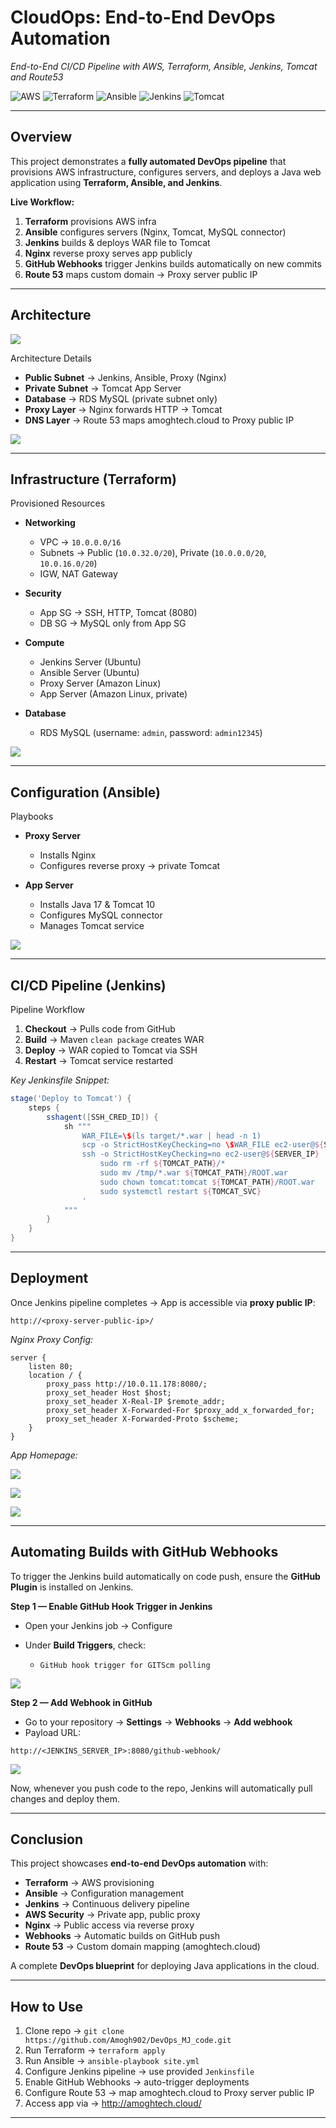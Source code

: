 #  CloudOps: End-to-End DevOps Automation

*End-to-End CI/CD Pipeline with AWS, Terraform, Ansible, Jenkins, Tomcat and Route53*

![AWS](https://img.shields.io/badge/AWS-Cloud-orange?logo=amazonaws)
![Terraform](https://img.shields.io/badge/Terraform-IaC-purple?logo=terraform)
![Ansible](https://img.shields.io/badge/Ansible-Automation-red?logo=ansible)
![Jenkins](https://img.shields.io/badge/Jenkins-CI%2FCD-blue?logo=jenkins)
![Tomcat](https://img.shields.io/badge/Tomcat-App%20Server-yellow?logo=apachetomcat)


---

## Overview

This project demonstrates a **fully automated DevOps pipeline** that provisions AWS infrastructure, configures servers, and deploys a Java web application using **Terraform, Ansible, and Jenkins**.

**Live Workflow:**

1. **Terraform** provisions AWS infra
2. **Ansible** configures servers (Nginx, Tomcat, MySQL connector)
3. **Jenkins** builds & deploys WAR file to Tomcat
4. **Nginx** reverse proxy serves app publicly
5. **GitHub Webhooks** trigger Jenkins builds automatically on new commits
6. **Route 53** maps custom domain → Proxy server public IP

---

## Architecture

![](/DevOps_MJ_img/architecture.png)

 Architecture Details

* **Public Subnet** → Jenkins, Ansible, Proxy (Nginx)
* **Private Subnet** → Tomcat App Server
* **Database** → RDS MySQL (private subnet only)
* **Proxy Layer** → Nginx forwards HTTP → Tomcat
* **DNS Layer** → Route 53 maps amoghtech.cloud to Proxy public IP

![](/DevOps_MJ_img/VPC-detail-resources.png)


---

## Infrastructure (Terraform)

Provisioned Resources

* **Networking**

  * VPC → `10.0.0.0/16`
  * Subnets → Public (`10.0.32.0/20`), Private (`10.0.0.0/20`, `10.0.16.0/20`)
  * IGW, NAT Gateway

* **Security**

  * App SG → SSH, HTTP, Tomcat (8080)
  * DB SG → MySQL only from App SG

* **Compute**

  * Jenkins Server (Ubuntu)
  * Ansible Server (Ubuntu)
  * Proxy Server (Amazon Linux)
  * App Server (Amazon Linux, private)

* **Database**

  * RDS MySQL (username: `admin`, password: `admin12345`)


![](/DevOps_MJ_img/Terraform-output.png)



---

## Configuration (Ansible)

Playbooks

* **Proxy Server**

  * Installs Nginx
  * Configures reverse proxy → private Tomcat

* **App Server**

  * Installs Java 17 & Tomcat 10
  * Configures MySQL connector
  * Manages Tomcat service


![](/DevOps_MJ_img/Ansible-output.png)


---

## CI/CD Pipeline (Jenkins)


Pipeline Workflow

1. **Checkout** → Pulls code from GitHub
2. **Build** → Maven `clean package` creates WAR
3. **Deploy** → WAR copied to Tomcat via SSH
4. **Restart** → Tomcat service restarted

*Key Jenkinsfile Snippet:*

```groovy
stage('Deploy to Tomcat') {
    steps {
        sshagent([SSH_CRED_ID]) {
            sh """
                WAR_FILE=\$(ls target/*.war | head -n 1)
                scp -o StrictHostKeyChecking=no \$WAR_FILE ec2-user@${SERVER_IP}:/tmp/
                ssh -o StrictHostKeyChecking=no ec2-user@${SERVER_IP} '
                    sudo rm -rf ${TOMCAT_PATH}/*
                    sudo mv /tmp/*.war ${TOMCAT_PATH}/ROOT.war
                    sudo chown tomcat:tomcat ${TOMCAT_PATH}/ROOT.war
                    sudo systemctl restart ${TOMCAT_SVC}
                '
            """
        }
    }
}
```



---

## Deployment

Once Jenkins pipeline completes → App is accessible via **proxy public IP**:

 `http://<proxy-server-public-ip>/`

*Nginx Proxy Config:*

```nginx
server {
    listen 80;
    location / {
        proxy_pass http://10.0.11.178:8080/;
        proxy_set_header Host $host;
        proxy_set_header X-Real-IP $remote_addr;
        proxy_set_header X-Forwarded-For $proxy_add_x_forwarded_for;
        proxy_set_header X-Forwarded-Proto $scheme;
    }
}
```

*App Homepage:*

![](/DevOps_MJ_img/domain_name1.png)

![](/DevOps_MJ_img/domain_name2.png)

![](/DevOps_MJ_img/new-db-output3.png)

---

## Automating Builds with GitHub Webhooks

To trigger the Jenkins build automatically on code push, ensure the **GitHub Plugin** is installed on Jenkins.

**Step 1 — Enable GitHub Hook Trigger in Jenkins**

* Open your Jenkins job → Configure
* Under **Build Triggers**, check:

  * `GitHub hook trigger for GITScm polling`

![](/DevOps_MJ_img/webhook-2.png)


**Step 2 — Add Webhook in GitHub**

* Go to your repository → **Settings** → **Webhooks** → **Add webhook**
* Payload URL:

```
http://<JENKINS_SERVER_IP>:8080/github-webhook/
```

![](/DevOps_MJ_img/webhook-1.png)

Now, whenever you push code to the repo, Jenkins will automatically pull changes and deploy them.

---

##  Conclusion

This project showcases **end-to-end DevOps automation** with:

*  **Terraform** → AWS provisioning
*  **Ansible** → Configuration management
*  **Jenkins** → Continuous delivery pipeline
*  **AWS Security** → Private app, public proxy
*  **Nginx** → Public access via reverse proxy
*  **Webhooks** → Automatic builds on GitHub push
* **Route 53** → Custom domain mapping (amoghtech.cloud)

A complete **DevOps blueprint** for deploying Java applications in the cloud.

---

##  How to Use

1. Clone repo → `git clone https://github.com/Amogh902/DevOps_MJ_code.git`
2. Run Terraform → `terraform apply`
3. Run Ansible → `ansible-playbook site.yml`
4. Configure Jenkins pipeline → use provided `Jenkinsfile`
5. Enable GitHub Webhooks → auto-trigger deployments
6. Configure Route 53 → map amoghtech.cloud to Proxy server public IP
7. Access app via → http://amoghtech.cloud/

---

